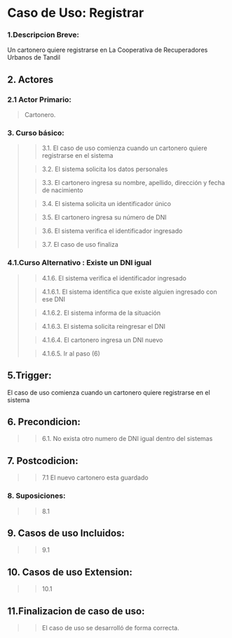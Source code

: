 # Caso de Uso: Registrar

### 1.Descripcion Breve:
Un cartonero quiere registrarse en La Cooperativa de Recuperadores Urbanos de Tandil

## 2. Actores
### 2.1 Actor Primario:
>Cartonero.


### 3. Curso básico:
>
>>3.1. El caso de uso comienza cuando un cartonero quiere registrarse en el sistema
>
>>3.2. El sistema solicita los datos personales
>
>>3.3. El cartonero ingresa su nombre, apellido, dirección y fecha de nacimiento
>
>>3.4. El sistema solicita un identificador único
>
>>3.5. El cartonero ingresa su número de DNI
>
>>3.6. El sistema verifica el identificador ingresado
>
>>3.7. El caso de uso finaliza


### 4.1.Curso Alternativo : Existe un DNI igual
>
>>4.1.6. El sistema verifica el identificador ingresado
>
>>4.1.6.1. El sistema identifica que existe alguien ingresado con ese DNI
>
>>4.1.6.2. El sistema informa de la situación
>
>>4.1.6.3. El sistema solicita reingresar el DNI
>
>>4.1.6.4. El cartonero ingresa un DNI nuevo
>
>>4.1.6.5. Ir al paso (6)


## 5.Trigger:
>
El caso de uso comienza cuando un cartonero quiere registrarse en el sistema


## 6. Precondicion:
>
>>6.1. No exista otro numero de DNI igual dentro del sistemas

## 7. Postcodicion:
>
>>7.1 El nuevo cartonero esta guardado

### 8. Suposiciones:
>
>> 8.1

## 9. Casos de uso Incluidos:
>
>> 9.1
## 10. Casos de uso Extension:
>
>> 10.1

## 11.Finalizacion de caso de uso:
>
>>El caso de uso se desarrolló de forma correcta.                 

